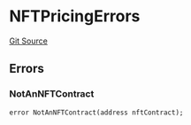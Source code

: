 # NFTPricingErrors
[Git Source](https://github.com/thrackle-io/tron/blob/17f0c18311739ad27e810cec2eb3f45ea28c2fd7/src/common/IErrors.sol)


## Errors
### NotAnNFTContract

```solidity
error NotAnNFTContract(address nftContract);
```

